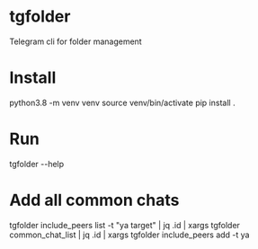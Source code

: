 # tgfolder
Telegram cli for folder management

# Install
python3.8 -m venv venv
source venv/bin/activate
pip install .

# Run
tgfolder --help

# Add all common chats
tgfolder include_peers list -t "ya target" | jq .id | xargs tgfolder common_chat_list | jq .id | xargs tgfolder include_peers add -t ya
